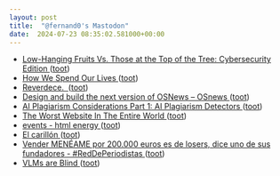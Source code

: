 ```yaml
---
layout: post
title:  "@fernand0's Mastodon"
date:  2024-07-23 08:35:02.581000+00:00
---
```

*  [Low-Hanging Fruits Vs. Those at the Top of the Tree: Cybersecurity Edition ](https://www.tripwire.com/state-of-security/low-hanging-fruits-vs-those-top-tree-cybersecurity-editio) ([toot](https://mastodon.social/@fernand0/112834884571844714))
*  [How We Spend Our Lives ](https://www.workfutures.io/p/how-we-spend-our-live) ([toot](https://mastodon.social/@fernand0/112833228838523970))
*  [Reverdece.  ](https://avecesunafoto.wordpress.com/2024/07/22/reverdece-2) ([toot](https://mastodon.social/@fernand0/112831360312715745))
*  [Design and build the next version of OSNews  –  OSnews ](https://www.osnews.com/story/140175/design-and-build-the-next-version-of-osnews) ([toot](https://mastodon.social/@fernand0/112831315310307673))
*  [AI Plagiarism Considerations Part 1: AI Plagiarism Detectors ](https://aiedusimplified.substack.com/p/ai-plagiarism-considerations-par) ([toot](https://mastodon.social/@fernand0/112831052026931521))
*  [The Worst Website In The Entire World ](https://matduggan.com/the-worst-website-in-the-entire-world) ([toot](https://mastodon.social/@fernand0/112830925490665253))
*  [events - html energy ](https://html.energy/events.htm) ([toot](https://mastodon.social/@fernand0/112830679124219985))
*  [El carillón ](https://www.flickr.com/photos/fernand0/53859484032) ([toot](https://mastodon.social/@fernand0/112829886337116613))
*  [Vender MENÉAME por 200.000 euros es de losers, dice uno de sus fundadores - #RedDePeriodistas ](https://www.reddeperiodistas.com/vender-meneame-por-200-000-euros-es-de-losers-asi-se-despacha-sobre-la-venta-uno-de-sus-fundadores) ([toot](https://mastodon.social/@fernand0/112829829099156726))
*  [VLMs are Blind ](https://vlmsareblind.github.io) ([toot](https://mastodon.social/@fernand0/112829642624855520))
